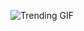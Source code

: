 
<!-- GIF_SECTION -->
![Trending GIF](https://media2.giphy.com/media/v1.Y2lkPThiYjIxNzcybDF2YWdiaHZmYmpoanhyNGF4M3A5b3FpNjgzczBkcGJxZDl3cHZwZiZlcD12MV9naWZzX3NlYXJjaCZjdD1n/qgQUggAC3Pfv687qPC/giphy.gif)
<!-- END_GIF_SECTION -->
